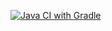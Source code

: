 [![Java CI with Gradle](https://github.com/irzh84/HW-Autotest-lesson6/actions/workflows/gradle.yml/badge.svg)](https://github.com/irzh84/HW-Autotest-lesson6/actions/workflows/gradle.yml)